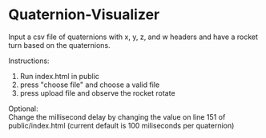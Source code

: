 # Quaternion-Visualizer
Input a csv file of quaternions with x, y, z, and w headers and have a rocket turn based on the quaternions.

Instructions:

1. Run index.html in public
2. press "choose file" and choose a valid file
3. press upload file and observe the rocket rotate

Optional:   
Change the millisecond delay by changing the value on line 151 of public/index.html (current default is 100 miliseconds per quaternion)
